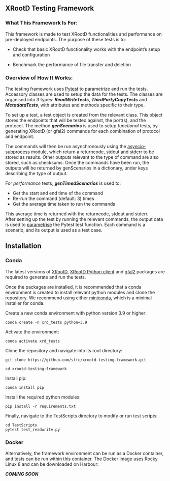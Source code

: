 ## XRootD Testing Framework

### What This Framework Is For:
This framework is made to test XRootD functionalities and performance on pre-deployed endpoints. The purpose of these tests is to:
* Check that basic XRootD functionality works with the endpoint’s setup and configuration
  
* Benchmark the performance of file transfer and deletion


### Overview of How It Works:
The testing framework uses [Pytest](https://docs.pytest.org/en/7.1.x/contents.html) to parametrize and run the tests. Accessory classes are used to setup the data for the tests. The classes are organised into 3 types: **_ReadWriteTests_**, **_ThirdPartyCopyTests_** and **_MetadataTests_**, with attributes and methods specific to their type. 

To set up a test, a test object is created from the relevant class. This object stores the endpoints that will be tested against, the port(s), and the protocol. The method **_genScenarios_** is used to setup _functional_ tests, by generating XRootD (or gfal2) commands for each combination of protocol and endpoint. 

The commands will then be run asynchronously using the [asyncio-subprocess](https://docs.python.org/3/library/asyncio-subprocess.html) module, which return a returncode, stdout and stderr to be stored as results. Other outputs relevant to the type of command are also stored, such as checksums. Once the commands have been run, the outputs will be returned by genScenarios in a dictionary, under keys describing the type of output. 

For _performance_ tests, **_genTimedScenarios_** is used to:
* Get the start and end time of the command
* Re-run the command (default: 3) times
* Get the average time taken to run the commands

This average time is returned with the returncode, stdout and stderr.  
After setting up the test by running the relevant commands, the output data is used to [parametrise](https://docs.pytest.org/en/7.1.x/how-to/parametrize.html#basic-pytest-generate-tests-example) the Pytest test function. Each command is a scenario, and its output is used as a test case. 

## Installation
### Conda
The latest versions of [XRootD](https://github.com/xrootd/xrootd?tab=readme-ov-file), [XRootD Python client](https://pypi.org/project/xrootd/) and [gfal2](https://github.com/cern-fts/gfal2) packages are required to generate and run the tests.
  
Once the packages are installed, it is recommended that a conda environment is created to install relevant python modules and clone the repository. We recommend using either [miniconda](https://docs.anaconda.com/miniconda/miniconda-install/), which is a minimal installer for conda. 

Create a new conda environment with python version 3.9 or higher:
~~~ 
conda create -n xrd_tests python=3.9 
~~~

Activate the environment:
~~~ 
conda activate xrd_tests
~~~

Clone the repository and navigate into its root directory:
~~~	
git clone https://github.com/stfc/xrootd-testing-framework.git

cd xrootd-testing-framework
~~~

Install pip:
~~~
conda install pip
~~~
Install the required python modules:
~~~	
pip install -r requirements.txt
~~~
Finally, navigate to the TestScripts directory to modify or run test scripts:
~~~
cd TestScripts
pytest test_readwrite.py
~~~

### Docker
Alternatively, the framework environment can be run as a Docker container, and tests can be run within this container. The Docker image uses Rocky Linux 8 and can be downloaded on Harbour:

**_COMING SOON_**

